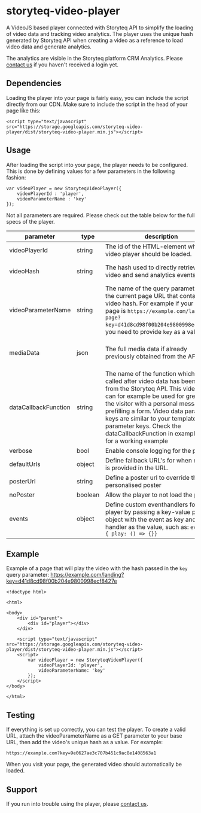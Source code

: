 
# storyteq-video-player
A VideoJS based player connected with Storyteq API to simplify the loading of video data and tracking video analytics. The player uses the unique hash generated by Storyteq API when creating a video as a reference to load video data and generate analytics. 

The analytics are visible in the Storyteq platform CRM Analytics. Please [contact us](mailto:teq@storyteq.com) if you haven't received a login yet.

## Dependencies
Loading the player into your page is fairly easy, you can include the script directly from our CDN. Make sure to include the  script in the head of your page like this:
```
<script type="text/javascript" src="https://storage.googleapis.com/storyteq-video-player/dist/storyteq-video-player.min.js"></script>
```
## Usage
After loading the script into your page, the player needs to be configured. This is done by defining values for a few parameters in the following fashion:

```
var videoPlayer = new StoryteqVideoPlayer({
	videoPlayerId : 'player',
	videoParameterName : 'key'
});
``` 
Not all parameters are required. Please check out the table below for the full specs of the player.

|parameter|type|description|required|
|--|--|--|--|
|videoPlayerId|string|The id of the HTML-element where the video player should be loaded.|yes|
|videoHash|string|The hash used to directly retrieve the video and send analytics events to.|not required if videoParameterName or mediaData is filled|
|videoParameterName|string|The name of the query parameter in the current page URL that contains the video hash. For example if your landing page is `https://example.com/landing-page?key=d41d8cd98f00b204e9800998ecf8427e`, you need to provide `key` as a value.|not required if videoHash or mediaData is filled|
|mediaData|json|The full media data if already previously obtained from the API.|not required if videoHash or videoParameterName is filled|
|dataCallbackFunction|string|The name of the function which is called after video data has been loaded from the Storyteq API. This video data can for example be used for greeting the visitor with a personal message or prefilling a form. Video data parameter keys are similar to your template parameter keys. Check the dataCallbackFunction in example.html for a working example|no|
|verbose|bool|Enable console logging for the player.|no|
|defaultUrls|object|Define fallback URL's for when no hash is provided in the URL.|no|
|posterUrl|string|Define a poster url to override the personalised poster|no|
|noPoster|boolean|Allow the player to not load the poster|no|
|events|object|Define custom eventhandlers for the player by passing a key-value pair object with the event as key and the handler as the value, such as: `events: { play: () => {}}`|no|

## Example
Example of a page that will play the video with the hash passed in the `key` query parameter: https://example.com/landing?key=d41d8cd98f00b204e9800998ecf8427e
```
<!doctype html>

<html>

<body>
    <div id="parent">
        <div id="player"></div>
    </div>

    <script type="text/javascript" src="https://storage.googleapis.com/storyteq-video-player/dist/storyteq-video-player.min.js"></script>
    <script>
        var videoPlayer = new StoryteqVideoPlayer({
            videoPlayerId: 'player',
            videoParameterName: 'key'
        });
    </script>
</body>

</html>
```
## Testing
If everything is set up correctly, you can test the player. To create a valid URL, attach the videoParameterName as a GET parameter to your base URL, then add the video's unique hash as a value. For example:
```
https://example.com?key=9e0627ae3c707b451c9ac8e1408563a1
```
When you visit your page, the generated video should automatically be loaded.
## Support
If you run into trouble using the player, please [contact us](mailto:teq@storyteq.com).
